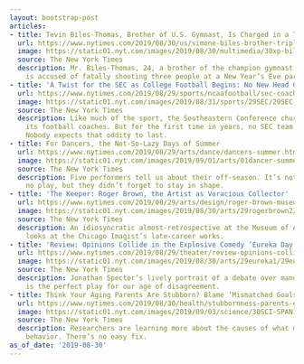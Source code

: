```yaml
---
layout: bootstrap-post
articles:
- title: Tevin Biles-Thomas, Brother of U.S. Gymnast, Is Charged in a Triple Murder
  url: https://www.nytimes.com/2019/08/30/us/simone-biles-brother-triple-homicide.html
  image: https://static01.nyt.com/images/2019/08/30/multimedia/30xp-bilesthomas/30xp-bilesthomas-facebookJumbo.jpg
  source: The New York Times
  description: Mr. Biles-Thomas, 24, a brother of the champion gymnast Simone Biles,
    is accused of fatally shooting three people at a New Year’s Eve party.
- title: 'A Twist for the SEC as College Football Begins: No New Head Coaches'
  url: https://www.nytimes.com/2019/08/29/sports/ncaafootball/sec-coaches.html
  image: https://static01.nyt.com/images/2019/08/31/sports/29SEC/29SEC-facebookJumbo-v2.jpg
  source: The New York Times
  description: Like much of the sport, the Southeastern Conference churns through
    its football coaches. But for the first time in years, no SEC team has a new boss.
    Nobody expects that oddity to last.
- title: For Dancers, the Not-So-Lazy Days of Summer
  url: https://www.nytimes.com/2019/08/29/arts/dance/dancers-summer.html
  image: https://static01.nyt.com/images/2019/09/01/arts/01dancer-summer-harkins/01dancer-summer-harkins-facebookJumbo.jpg
  source: The New York Times
  description: Five performers tell us about their off-season. It’s not all work and
    no play, but they didn’t forget to stay in shape.
- title: 'The Keeper: Roger Brown, the Artist as Voracious Collector'
  url: https://www.nytimes.com/2019/08/29/arts/design/roger-brown-museum-of-art-and-design.html
  image: https://static01.nyt.com/images/2019/08/30/arts/29rogerbrown2/29rogerbrown2-facebookJumbo.jpg
  source: The New York Times
  description: An idiosyncratic almost-retrospective at the Museum of Arts and Design
    looks at the Chicago Imagist’s late-career works.
- title: 'Review: Opinions Collide in the Explosive Comedy ‘Eureka Day’'
  url: https://www.nytimes.com/2019/08/29/theater/review-opinions-collide-in-the-explosive-comedy-eureka-day.html
  image: https://static01.nyt.com/images/2019/08/30/arts/29eureka1/29eureka1-facebookJumbo.jpg
  source: The New York Times
  description: Jonathan Spector’s lively portrait of a debate over mandatory vaccinations
    is the perfect play for our age of disagreement.
- title: Think Your Aging Parents Are Stubborn? Blame ‘Mismatched Goals’
  url: https://www.nytimes.com/2019/08/30/health/stubbornness-parents-elderly.html
  image: https://static01.nyt.com/images/2019/09/03/science/30SCI-SPAN1/30SCI-SPAN1-facebookJumbo.jpg
  source: The New York Times
  description: Researchers are learning more about the causes of what may seem intransigent
    behavior. There’s no easy fix.
as_of_date: '2019-08-30'
---
```


